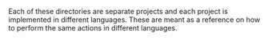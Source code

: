 Each of these directories are separate projects and each project is implemented in different languages. These are meant as a reference on how to perform the same actions in different languages.